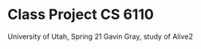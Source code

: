 Class Project CS 6110
=====================

University of Utah, Spring 21
Gavin Gray, study of Alive2

